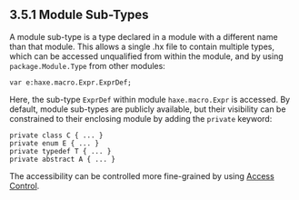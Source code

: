 ## 3.5.1 Module Sub-Types

A module sub-type is a type declared in a module with a different name than that module. This allows a single .hx file to contain multiple types, which can be accessed unqualified from within the module, and by using `package.Module.Type` from other modules:

```
var e:haxe.macro.Expr.ExprDef;
```
Here, the sub-type `ExprDef` within module `haxe.macro.Expr` is accessed. By default, module sub-types are publicly available, but their visibility can be constrained to their enclosing module by adding the `private` keyword:

```
private class C { ... }
private enum E { ... }
private typedef T { ... }
private abstract A { ... }
```
The accessibility can be controlled more fine-grained by using [Access Control](https://github.com/Simn/HaxeManual/tree/master/md/manual/7.9-Access_Control.md).